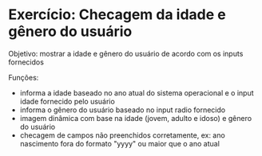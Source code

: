 # Exercício: Checagem da idade e gênero do usuário

Objetivo: mostrar a idade e gênero do usuário de acordo com os inputs fornecidos

Funções: 
- informa a idade baseado no ano atual do sistema operacional e o input idade fornecido pelo usuário
- informa o gênero do usuário baseado no input radio fornecido
- imagem dinâmica com base na idade (jovem, adulto e idoso) e gênero do usuário
- checagem de campos não preenchidos corretamente, ex: ano nascimento fora do formato "yyyy" ou maior que o ano atual
